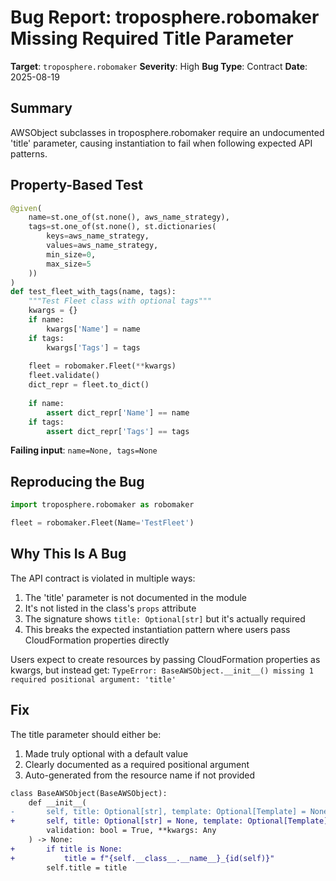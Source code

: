 # Bug Report: troposphere.robomaker Missing Required Title Parameter

**Target**: `troposphere.robomaker`
**Severity**: High
**Bug Type**: Contract
**Date**: 2025-08-19

## Summary

AWSObject subclasses in troposphere.robomaker require an undocumented 'title' parameter, causing instantiation to fail when following expected API patterns.

## Property-Based Test

```python
@given(
    name=st.one_of(st.none(), aws_name_strategy),
    tags=st.one_of(st.none(), st.dictionaries(
        keys=aws_name_strategy,
        values=aws_name_strategy,
        min_size=0,
        max_size=5
    ))
)
def test_fleet_with_tags(name, tags):
    """Test Fleet class with optional tags"""
    kwargs = {}
    if name:
        kwargs['Name'] = name
    if tags:
        kwargs['Tags'] = tags
    
    fleet = robomaker.Fleet(**kwargs)
    fleet.validate()
    dict_repr = fleet.to_dict()
    
    if name:
        assert dict_repr['Name'] == name
    if tags:
        assert dict_repr['Tags'] == tags
```

**Failing input**: `name=None, tags=None`

## Reproducing the Bug

```python
import troposphere.robomaker as robomaker

fleet = robomaker.Fleet(Name='TestFleet')
```

## Why This Is A Bug

The API contract is violated in multiple ways:
1. The 'title' parameter is not documented in the module
2. It's not listed in the class's `props` attribute
3. The signature shows `title: Optional[str]` but it's actually required
4. This breaks the expected instantiation pattern where users pass CloudFormation properties directly

Users expect to create resources by passing CloudFormation properties as kwargs, but instead get: `TypeError: BaseAWSObject.__init__() missing 1 required positional argument: 'title'`

## Fix

The title parameter should either be:
1. Made truly optional with a default value
2. Clearly documented as a required positional argument
3. Auto-generated from the resource name if not provided

```diff
class BaseAWSObject(BaseAWSObject):
    def __init__(
-       self, title: Optional[str], template: Optional[Template] = None,
+       self, title: Optional[str] = None, template: Optional[Template] = None,
        validation: bool = True, **kwargs: Any
    ) -> None:
+       if title is None:
+           title = f"{self.__class__.__name__}_{id(self)}"
        self.title = title
```